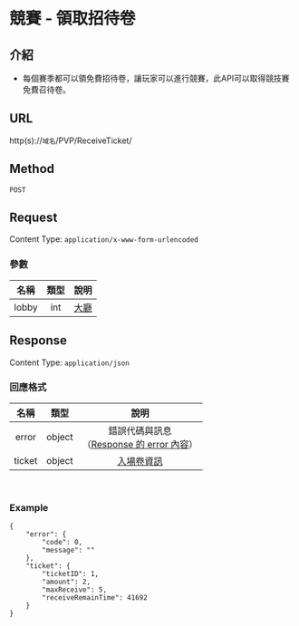 # 競賽 - 領取招待卷

## 介紹

- 每個賽季都可以領免費招待卷，讓玩家可以進行競賽，此API可以取得競技賽免費召待卷。

## URL

http(s)://`域名`/PVP/ReceiveTicket/

## Method

`POST`

## Request

Content Type: `application/x-www-form-urlencoded`

### 參數
| 名稱 | 類型 | 說明 |
|:-:|:-:|:-:|
| lobby | int | [大廳](../codes/race.md#lobby) |

## Response

Content Type: `application/json`

### 回應格式

| 名稱 | 類型 | 說明 |
|:-:|:-:|:-:|
| error | object | 錯誤代碼與訊息<br>（[Response 的 error 內容](../response.md#error)） |
| ticket | object | [入場卷資訊](LobbyInfo.md#ticket) |
<br>

### Example
    {
        "error": {
            "code": 0,
            "message": ""
        },
        "ticket": {
            "ticketID": 1,
            "amount": 2,
            "maxReceive": 5,
            "receiveRemainTime": 41692            
        }
    }